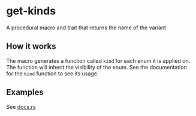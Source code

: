 # get-kinds
A procedural macro and trait that returns the name of the variant

## How it works
The macro generates a function called `kind` for each enum it is applied on.
The function will inherit the visibility of the enum.
See the documentation for the `kind` function to see its usage.

## Examples
See [docs.rs](https://docs.rs/generate-kinds/latest/generate_kinds/)